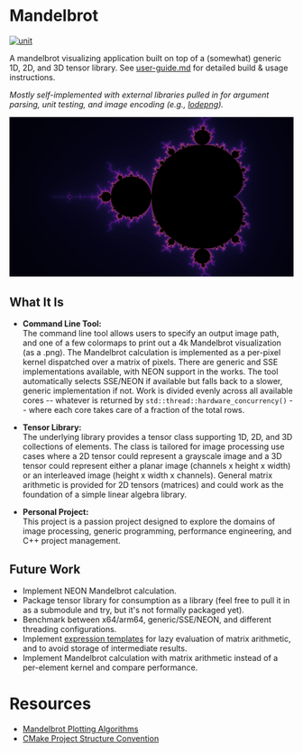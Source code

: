 # Mandelbrot

[![unit](https://github.com/matthew-james-laidlaw/Matrix/actions/workflows/unit.yml/badge.svg?branch=main)](https://github.com/matthew-james-laidlaw/Matrix/actions/workflows/unit.yml)

A mandelbrot visualizing application built on top of a (somewhat) generic 1D, 2D, and 3D tensor library. See [user-guide.md](docs/user-guid.md) for detailed build & usage instructions.

*Mostly self-implemented with external libraries pulled in for argument parsing, unit testing, and image encoding (e.g., [lodepng](https://github.com/lvandeve/lodepng)).*

![mandelbrot](docs/mandelbrot.png "Mandelbrot")

## What It Is

- **Command Line Tool:**  
  The command line tool allows users to specify an output image path, and one of a few colormaps to print out a 4k Mandelbrot visualization (as a .png). The Mandelbrot calculation is implemented as a per-pixel kernel dispatched over a matrix of pixels. There are generic and SSE implementations available, with NEON support in the works. The tool automatically selects SSE/NEON if available but falls back to a slower, generic implementation if not. Work is divided evenly across all available cores -- whatever is returned by `std::thread::hardware_concurrency()` -- where each core takes care of a fraction of the total rows.

- **Tensor Library:**  
  The underlying library provides a tensor class supporting 1D, 2D, and 3D collections of elements. The class is tailored for image processing use cases where a 2D tensor could represent a grayscale image and a 3D tensor could represent either a planar image (channels x height x width) or an interleaved image (height x width x channels). General matrix arithmetic is provided for 2D tensors (matrices) and could work as the foundation of a simple linear algebra library.

- **Personal Project:**  
  This project is a passion project designed to explore the domains of image processing, generic programming, performance engineering, and C++ project management.

## Future Work

- Implement NEON Mandelbrot calculation.
- Package tensor library for consumption as a library (feel free to pull it in as a submodule and try, but it's not formally packaged yet).
- Benchmark between x64/arm64, generic/SSE/NEON, and different threading configurations.
- Implement [expression templates](https://en.wikipedia.org/wiki/Expression_templates) for lazy evaluation of matrix arithmetic, and to avoid storage of intermediate results.
- Implement Mandelbrot calculation with matrix arithmetic instead of a per-element kernel and compare performance.

# Resources
* [Mandelbrot Plotting Algorithms](https://en.wikipedia.org/wiki/Plotting_algorithms_for_the_Mandelbrot_set#Continuous_(smooth)_coloring)
* [CMake Project Structure Convention](https://cliutils.gitlab.io/modern-cmake/chapters/basics/structure.html)
